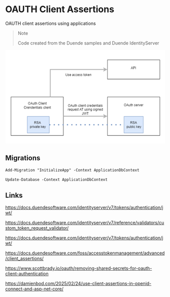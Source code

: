 # OAUTH Client Assertions

OAUTH client assertions using applications 

> Note
> 
> Code created from the Duende samples and Duende IdentityServer

![flow](https://github.com/damienbod/OAuthClientAssertions/blob/main/images/OAuthCCSignedJWTAssertion.png)

## Migrations

```
Add-Migration "InitializeApp" -Context ApplicationDbContext
```

```
Update-Database -Context ApplicationDbContext
```

## Links

https://docs.duendesoftware.com/identityserver/v7/tokens/authentication/jwt/

https://docs.duendesoftware.com/identityserver/v7/reference/validators/custom_token_request_validator/

https://docs.duendesoftware.com/identityserver/v7/tokens/authentication/jwt/

https://docs.duendesoftware.com/foss/accesstokenmanagement/advanced/client_assertions/

https://www.scottbrady.io/oauth/removing-shared-secrets-for-oauth-client-authentication

https://damienbod.com/2025/02/24/use-client-assertions-in-openid-connect-and-asp-net-core/

